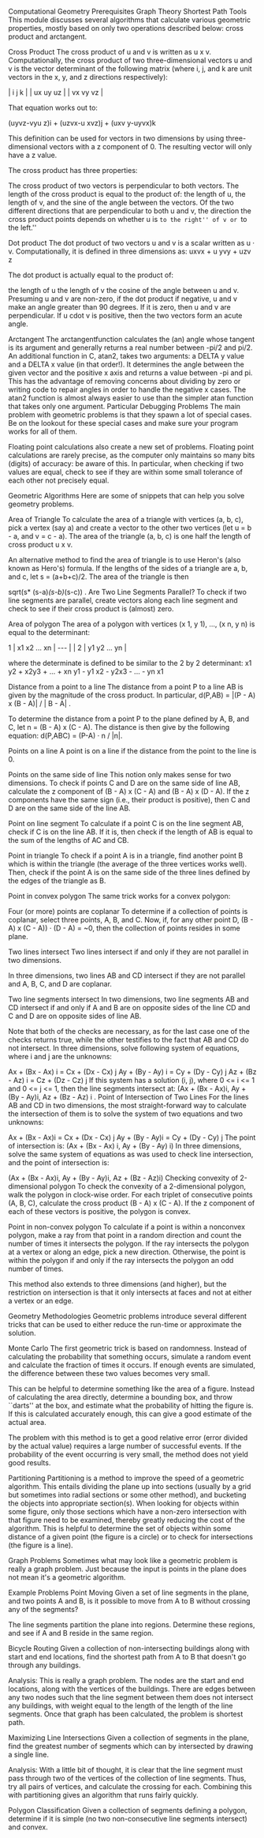 Computational Geometry
Prerequisites
Graph Theory
Shortest Path
Tools
This module discusses several algorithms that calculate various geometric properties, mostly based on only two operations described below: cross product and arctangent.

Cross Product
The cross product of u and v is written as u x v. Computationally, the cross product of two three-dimensional vectors u and v is the vector determinant of the following matrix (where i, j, and k are unit vectors in the x, y, and z directions respectively):

| i  j  k  |
| ux uy uz |
| vx vy vz |

That equation works out to:

(uyvz-vyu z)i + (uzvx-u xvz)j + (uxv y-uyvx)k


This definition can be used for vectors in two dimensions by using three-dimensional vectors with a z component of 0. The resulting vector will only have a z value.

The cross product has three properties:

The cross product of two vectors is perpendicular to both vectors.
The length of the cross product is equal to the product of:
the length of u,
the length of v, and
the sine of the angle between the vectors.
Of the two different directions that are perpendicular to both u and v, the direction the cross product points depends on whether u is ``to the right'' of v or ``to the left.''


Dot product
The dot product of two vectors u and v is a scalar written as u · v. Computationally, it is defined in three dimensions as: uxvx + u yvy + uzv z

The dot product is actually equal to the product of:

the length of u
the length of v
the cosine of the angle between u and v.
Presuming u and v are non-zero, if the dot product if negative, u and v make an angle greater than 90 degrees. If it is zero, then u and v are perpendicular. If u cdot v is positive, then the two vectors form an acute angle.

Arctangent
The arctangentfunction calculates the (an) angle whose tangent is its argument and generally returns a real number between -pi/2 and pi/2. An additional function in C, atan2, takes two arguments: a DELTA y value and a DELTA x value (in that order!). It determines the angle between the given vector and the positive x axis and returns a value between -pi and pi. This has the advantage of removing concerns about dividing by zero or writing code to repair angles in order to handle the negative x cases. The atan2 function is almost always easier to use than the simpler atan function that takes only one argument.
Particular Debugging Problems
The main problem with geometric problems is that they spawn a lot of special cases. Be on the lookout for these special cases and make sure your program works for all of them.

Floating point calculations also create a new set of problems. Floating point calculations are rarely precise, as the computer only maintains so many bits (digits) of accuracy: be aware of this. In particular, when checking if two values are equal, check to see if they are within some small tolerance of each other not precisely equal.

Geometric Algorithms
Here are some of snippets that can help you solve geometry problems.

Area of Triangle
To calculate the area of a triangle with vertices (a, b, c), pick a vertex (say a) and create a vector to the other two vertices (let u = b - a, and v = c - a). The area of the triangle (a, b, c) is one half the length of cross product u x v.

An alternative method to find the area of triangle is to use Heron's (also known as Hero's) formula. If the lengths of the sides of a triangle are a, b, and c, let s = (a+b+c)/2. The area of the triangle is then

sqrt(s* (s-a)*(s-b)*(s-c)) .
Are Two Line Segments Parallel?
To check if two line segments are parallel, create vectors along each line segment and check to see if their cross product is (almost) zero.

Area of polygon
The area of a polygon with vertices (x 1, y 1), ..., (x n, y n) is equal to the determinant:

 1   | x1 x2 ... xn |
---  |              |
 2   | y1 y2 ... yn |

where the determinate is defined to be similar to the 2 by 2 determinant: x1 y2 + x2y3 + ... + xn y1 - y1 x2 - y2x3 - ... - yn x1

Distance from a point to a line
The distance from a point P to a line AB is given by the magnitude of the cross product. In particular, d(P,AB) = |(P - A) x (B - A)| / | B - A| .

To determine the distance from a point P to the plane defined by A, B, and C, let n = (B - A) x (C - A). The distance is then give by the following equation: d(P,ABC) = (P-A) · n / |n|.

Points on a line
A point is on a line if the distance from the point to the line is 0.

Points on the same side of line
This notion only makes sense for two dimensions. To check if points C and D are on the same side of line AB, calculate the z component of (B - A) x (C - A) and (B - A) x (D - A). If the z components have the same sign (i.e., their product is positive), then C and D are on the same side of the line AB.

Point on line segment
To calculate if a point C is on the line segment AB, check if C is on the line AB. If it is, then check if the length of AB is equal to the sum of the lengths of AC and CB.

Point in triangle
To check if a point A is in a triangle, find another point B which is within the triangle (the average of the three vertices works well). Then, check if the point A is on the same side of the three lines defined by the edges of the triangle as B.


Point in convex polygon
The same trick works for a convex polygon:


Four (or more) points are coplanar
To determine if a collection of points is coplanar, select three points, A, B, and C. Now, if, for any other point D, (B - A) x (C - A)) · (D - A) = ~0, then the collection of points resides in some plane.

Two lines intersect
Two lines intersect if and only if they are not parallel in two dimensions.

In three dimensions, two lines AB and CD intersect if they are not parallel and A, B, C, and D are coplanar.

Two line segments intersect
In two dimensions, two line segments AB and CD intersect if and only if A and B are on opposite sides of the line CD and C and D are on opposite sides of line AB.

Note that both of the checks are necessary, as for the last case one of the checks returns true, while the other testifies to the fact that AB and CD do not intersect. In three dimensions, solve following system of equations, where i and j are the unknowns:

Ax + (Bx - Ax) i = Cx + (Dx - Cx) j
Ay + (By - Ay) i = Cy + (Dy - Cy) j
Az + (Bz - Az) i = Cz + (Dz - Cz) j
If this system has a solution (i, j), where 0 <= i <= 1 and 0 <= j <= 1, then the line segments intersect at: (Ax + (Bx - Ax)i, Ay + (By - Ay)i, Az + (Bz - Az) i .
Point of Intersection of Two Lines
For the lines AB and CD in two dimensions, the most straight-forward way to calculate the intersection of them is to solve the system of two equations and two unknowns:

Ax + (Bx - Ax)i = Cx + (Dx - Cx) j
Ay + (By - Ay)i = Cy + (Dy - Cy) j
The point of intersection is:
(Ax + (Bx - Ax) i, Ay + (By - Ay) i)
In three dimensions, solve the same system of equations as was used to check line intersection, and the point of intersection is:

(Ax + (Bx - Ax)i, Ay + (By - Ay)i, Az + (Bz - Az)i)
Checking convexity of 2-dimensional polygon
To check the convexity of a 2-dimensional polygon, walk the polygon in clock-wise order. For each triplet of consecutive points (A, B, C), calculate the cross product (B - A) x (C - A). If the z component of each of these vectors is positive, the polygon is convex.

Point in non-convex polygon
To calculate if a point is within a nonconvex polygon, make a ray from that point in a random direction and count the number of times it intersects the polygon. If the ray intersects the polygon at a vertex or along an edge, pick a new direction. Otherwise, the point is within the polygon if and only if the ray intersects the polygon an odd number of times.


This method also extends to three dimensions (and higher), but the restriction on intersection is that it only intersects at faces and not at either a vertex or an edge.

Geometry Methodologies
Geometric problems introduce several different tricks that can be used to either reduce the run-time or approximate the solution.

Monte Carlo
The first geometric trick is based on randomness. Instead of calculating the probability that something occurs, simulate a random event and calculate the fraction of times it occurs. If enough events are simulated, the difference between these two values becomes very small.

This can be helpful to determine something like the area of a figure. Instead of calculating the area directly, determine a bounding box, and throw ``darts'' at the box, and estimate what the probability of hitting the figure is. If this is calculated accurately enough, this can give a good estimate of the actual area.

The problem with this method is to get a good relative error (error divided by the actual value) requires a large number of successful events. If the probability of the event occurring is very small, the method does not yield good results.

Partitioning
Partitioning is a method to improve the speed of a geometric algorithm. This entails dividing the plane up into sections (usually by a grid but sometimes into radial sections or some other method), and bucketing the objects into appropriate section(s). When looking for objects within some figure, only those sections which have a non-zero intersection with that figure need to be examined, thereby greatly reducing the cost of the algorithm. This is helpful to determine the set of objects within some distance of a given point (the figure is a circle) or to check for intersections (the figure is a line).


Graph Problems
Sometimes what may look like a geometric problem is really a graph problem. Just because the input is points in the plane does not mean it's a geometric algorithm.

Example Problems
Point Moving
Given a set of line segments in the plane, and two points A and B, is it possible to move from A to B without crossing any of the segments?

The line segments partition the plane into regions. Determine these regions, and see if A and B reside in the same region.

Bicycle Routing
Given a collection of non-intersecting buildings along with start and end locations, find the shortest path from A to B that doesn't go through any buildings.

Analysis: This is really a graph problem. The nodes are the start and end locations, along with the vertices of the buildings. There are edges between any two nodes such that the line segment between them does not intersect any buildings, with weight equal to the length of the length of the line segments. Once that graph has been calculated, the problem is shortest path.

Maximizing Line Intersections
Given a collection of segments in the plane, find the greatest number of segments which can by intersected by drawing a single line.

Analysis: With a little bit of thought, it is clear that the line segment must pass through two of the vertices of the collection of line segments. Thus, try all pairs of vertices, and calculate the crossing for each. Combining this with partitioning gives an algorithm that runs fairly quickly.

Polygon Classification
Given a collection of segments defining a polygon, determine if it is simple (no two non-consecutive line segments intersect) and convex.